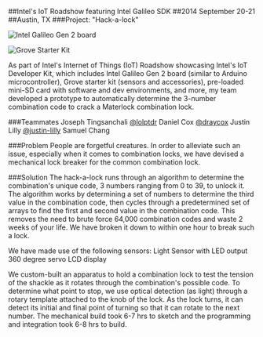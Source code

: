 ##Intel's IoT Roadshow featuring Intel Galileo SDK
##2014 September 20-21
##Austin, TX
###Project: "Hack-a-lock"

![Intel Galileo Gen 2 board](http://www.intel.com/content/dam/www/public/us/en/images/photography-consumer/16x9/galileo-board-gen2-tilt-16x9.jpg/_jcr_content/renditions/intel.web.480.270.jpg)

![Grove Starter Kit](http://www.seeedstudio.com/wiki/images/thumb/d/db/Newbundle1.jpg/600px-Newbundle1.jpg)

As part of Intel's Internet of Things (IoT) Roadshow showcasing Intel's IoT Developer Kit, which includes Intel Galileo Gen 2 board (similar to Arduino microcontroller), Grove starter kit (sensors and accessories), pre-loaded mini-SD card with software and dev environments, and more, my team developed a prototype to automatically determine the 3-number combination code to crack a Materlock combination lock.




###Teammates
Joseph Tingsanchali [@lolptdr](https://github.com/lolptdr)
Daniel Cox [@draycox](https://github.com/draycox)
Justin Lilly [@justin-lilly](https://github.com/justin-lilly)
Samuel Chang

###Problem
People are forgetful creatures. In order to alleviate such an issue, especially when it comes to combination locks, we have devised a mechanical lock breaker for the common combination lock.

###Solution
The hack-a-lock runs through an algorithm to determine the combination's unique code, 3 numbers ranging from 0 to 39, to unlock it. The algorithm works by determining a set of numbers to determine the third value in the combination code, then cycles through a predetermined set of arrays to find the first and second value in the combination code. This removes the need to brute force 64,000 combination codes and waste 2 weeks of your life. We have broken it down to within one hour to break such a lock.

We have made use of the following sensors:
Light Sensor with LED output
360 degree servo
LCD display

We custom-built an apparatus to hold a combination lock to test the tension of the shackle as it rotates through the combination's possible code. To determine what point to stop, we use optical detection (as light) through a rotary template attached to the knob of the lock. As the lock turns, it can detect its initial and final point of turning so that it can rotate to the next number. The mechanical build took 6-7 hrs to sketch and the programming and integration took 6-8 hrs to build.
